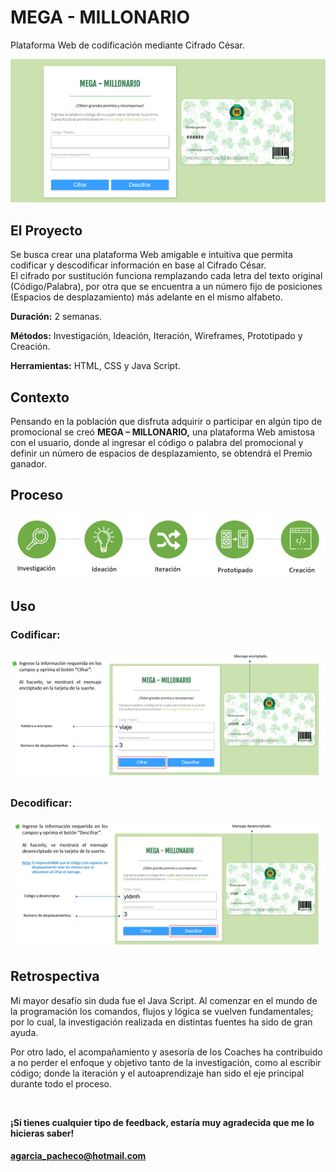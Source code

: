 # MEGA - MILLONARIO

<p>Plataforma Web de codificación mediante Cifrado César. </p>

![](/imagenes_readme/Imagen1.png) 


## El Proyecto

<p>Se busca crear una plataforma Web amigable e intuitiva que permita codificar y
descodificar información en base al Cifrado César. 
<br>
El cifrado por sustitución funciona remplazando cada letra del texto original 
(Código/Palabra), por otra que se encuentra a un número fijo de posiciones (Espacios 
de desplazamiento) más adelante en el mismo alfabeto.

**Duración:** 2 semanas.

**Métodos:** Investigación, Ideación, Iteración, Wireframes, Prototipado y Creación.

**Herramientas:** HTML, CSS y Java Script.</p>

## Contexto

<p>Pensando en la población que disfruta adquirir o participar en algún tipo de promocional
se creó <strong>MEGA – MILLONARIO,</strong> una plataforma Web amistosa con el usuario, donde al ingresar el
código o palabra del promocional y definir un número de espacios de desplazamiento, se obtendrá el Premio ganador.</p>

## Proceso

![](/imagenes_readme/Imagen2.png) 

## Uso

### Codificar:

![](/imagenes_readme/Imagen3.png) 

### Decodificar:

![](/imagenes_readme/Imagen4.png) 

## Retrospectiva

<p>Mi mayor desafío sin duda fue el Java Script. Al comenzar en el mundo de la programación los comandos, flujos y lógica se vuelven fundamentales; por lo cual, la investigación realizada en distintas fuentes ha sido de gran ayuda.

Por otro lado, el acompañamiento y asesoría de los Coaches ha contribuido a no perder el enfoque y objetivo tanto de la investigación, como al escribir código; donde la iteración y el autoaprendizaje han sido el eje principal durante todo el proceso.</p>

<br>

**¡Si tienes cualquier tipo de feedback, estaría muy agradecida que me lo hicieras saber!**
#### agarcia_pacheco@hotmail.com